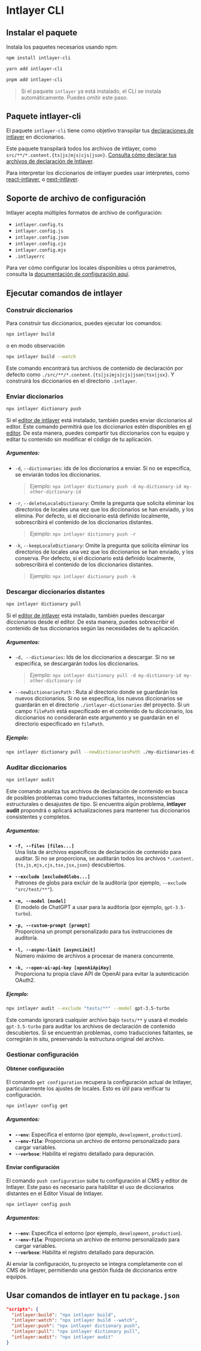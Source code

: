 # Intlayer CLI

## Instalar el paquete

Instala los paquetes necesarios usando npm:

```bash packageManager="npm"
npm install intlayer-cli
```

```bash packageManager="yarn"
yarn add intlayer-cli
```

```bash packageManager="pnpm"
pnpm add intlayer-cli
```

> Si el paquete `intlayer` ya está instalado, el CLI se instala automáticamente. Puedes omitir este paso.

## Paquete intlayer-cli

El paquete `intlayer-cli` tiene como objetivo transpilar tus [declaraciones de intlayer](https://github.com/aymericzip/intlayer/blob/main/docs/es/dictionary/get_started.md) en diccionarios.

Este paquete transpilará todos los archivos de intlayer, como `src/**/*.content.{ts|js|mjs|cjs|json}`. [Consulta cómo declarar tus archivos de declaración de Intlayer](https://github.com/aymericzip/intlayer/blob/main/packages/intlayer/README.md).

Para interpretar los diccionarios de intlayer puedes usar intérpretes, como [react-intlayer](https://www.npmjs.com/package/react-intlayer), o [next-intlayer](https://www.npmjs.com/package/next-intlayer).

## Soporte de archivo de configuración

Intlayer acepta múltiples formatos de archivo de configuración:

- `intlayer.config.ts`
- `intlayer.config.js`
- `intlayer.config.json`
- `intlayer.config.cjs`
- `intlayer.config.mjs`
- `.intlayerrc`

Para ver cómo configurar los locales disponibles u otros parámetros, consulta la [documentación de configuración aquí](https://github.com/aymericzip/intlayer/blob/main/docs/es/configuration.md).

## Ejecutar comandos de intlayer

### Construir diccionarios

Para construir tus diccionarios, puedes ejecutar los comandos:

```bash
npx intlayer build
```

o en modo observación

```bash
npx intlayer build --watch
```

Este comando encontrará tus archivos de contenido de declaración por defecto como `./src/**/*.content.{ts|js|mjs|cjs|json|tsx|jsx}`. Y construirá los diccionarios en el directorio `.intlayer`.

### Enviar diccionarios

```bash
npx intlayer dictionary push
```

Si el [editor de intlayer](https://github.com/aymericzip/intlayer/blob/main/docs/es/intlayer_visual_editor.md) está instalado, también puedes enviar diccionarios al editor. Este comando permitirá que los diccionarios estén disponibles en [el editor](https://intlayer.org/dashboard). De esta manera, puedes compartir tus diccionarios con tu equipo y editar tu contenido sin modificar el código de tu aplicación.

##### Argumentos:

- `-d`, `--dictionaries`: ids de los diccionarios a enviar. Si no se especifica, se enviarán todos los diccionarios.
  > Ejemplo: `npx intlayer dictionary push -d my-dictionary-id my-other-dictionary-id`
- `-r`, `--deleteLocaleDictionary`: Omite la pregunta que solicita eliminar los directorios de locales una vez que los diccionarios se han enviado, y los elimina. Por defecto, si el diccionario está definido localmente, sobrescribirá el contenido de los diccionarios distantes.
  > Ejemplo: `npx intlayer dictionary push -r`
- `-k`, `--keepLocaleDictionary`: Omite la pregunta que solicita eliminar los directorios de locales una vez que los diccionarios se han enviado, y los conserva. Por defecto, si el diccionario está definido localmente, sobrescribirá el contenido de los diccionarios distantes.
  > Ejemplo: `npx intlayer dictionary push -k`

### Descargar diccionarios distantes

```bash
npx intlayer dictionary pull
```

Si el [editor de intlayer](https://github.com/aymericzip/intlayer/blob/main/docs/es/intlayer_visual_editor.md) está instalado, también puedes descargar diccionarios desde el editor. De esta manera, puedes sobrescribir el contenido de tus diccionarios según las necesidades de tu aplicación.

##### Argumentos:

- `-d, --dictionaries`: Ids de los diccionarios a descargar. Si no se especifica, se descargarán todos los diccionarios.
  > Ejemplo: `npx intlayer dictionary pull -d my-dictionary-id my-other-dictionary-id`
- `--newDictionariesPath` : Ruta al directorio donde se guardarán los nuevos diccionarios. Si no se especifica, los nuevos diccionarios se guardarán en el directorio `./intlayer-dictionaries` del proyecto. Si un campo `filePath` está especificado en el contenido de tu diccionario, los diccionarios no considerarán este argumento y se guardarán en el directorio especificado en `filePath`.

##### Ejemplo:

```bash
npx intlayer dictionary pull --newDictionariesPath ./my-dictionaries-dir/
```

### Auditar diccionarios

```bash
npx intlayer audit
```

Este comando analiza tus archivos de declaración de contenido en busca de posibles problemas como traducciones faltantes, inconsistencias estructurales o desajustes de tipo. Si encuentra algún problema, **intlayer audit** propondrá o aplicará actualizaciones para mantener tus diccionarios consistentes y completos.

##### Argumentos:

- **`-f, --files [files...]`**  
  Una lista de archivos específicos de declaración de contenido para auditar. Si no se proporciona, se auditarán todos los archivos `*.content.{ts,js,mjs,cjs,tsx,jsx,json}` descubiertos.

- **`--exclude [excludedGlobs...]`**  
  Patrones de globs para excluir de la auditoría (por ejemplo, `--exclude "src/test/**"`).

- **`-m, --model [model]`**  
  El modelo de ChatGPT a usar para la auditoría (por ejemplo, `gpt-3.5-turbo`).

- **`-p, --custom-prompt [prompt]`**  
  Proporciona un prompt personalizado para tus instrucciones de auditoría.

- **`-l, --async-limit [asyncLimit]`**  
  Número máximo de archivos a procesar de manera concurrente.

- **`-k, --open-ai-api-key [openAiApiKey]`**  
  Proporciona tu propia clave API de OpenAI para evitar la autenticación OAuth2.

##### Ejemplo:

```bash
npx intlayer audit --exclude "tests/**" --model gpt-3.5-turbo
```

Este comando ignorará cualquier archivo bajo `tests/**` y usará el modelo `gpt-3.5-turbo` para auditar los archivos de declaración de contenido descubiertos. Si se encuentran problemas, como traducciones faltantes, se corregirán in situ, preservando la estructura original del archivo.

### Gestionar configuración

#### Obtener configuración

El comando `get configuration` recupera la configuración actual de Intlayer, particularmente los ajustes de locales. Esto es útil para verificar tu configuración.

```bash
npx intlayer config get
```

##### Argumentos:

- **`--env`**: Especifica el entorno (por ejemplo, `development`, `production`).
- **`--env-file`**: Proporciona un archivo de entorno personalizado para cargar variables.
- **`--verbose`**: Habilita el registro detallado para depuración.

#### Enviar configuración

El comando `push configuration` sube tu configuración al CMS y editor de Intlayer. Este paso es necesario para habilitar el uso de diccionarios distantes en el Editor Visual de Intlayer.

```bash
npx intlayer config push
```

##### Argumentos:

- **`--env`**: Especifica el entorno (por ejemplo, `development`, `production`).
- **`--env-file`**: Proporciona un archivo de entorno personalizado para cargar variables.
- **`--verbose`**: Habilita el registro detallado para depuración.

Al enviar la configuración, tu proyecto se integra completamente con el CMS de Intlayer, permitiendo una gestión fluida de diccionarios entre equipos.

## Usar comandos de intlayer en tu `package.json`

```json fileName="package.json"
"scripts": {
  "intlayer:build": "npx intlayer build",
  "intlayer:watch": "npx intlayer build --watch",
  "intlayer:push": "npx intlayer dictionary push",
  "intlayer:pull": "npx intlayer dictionary pull",
  "intlayer:audit": "npx intlayer audit"
}
```
